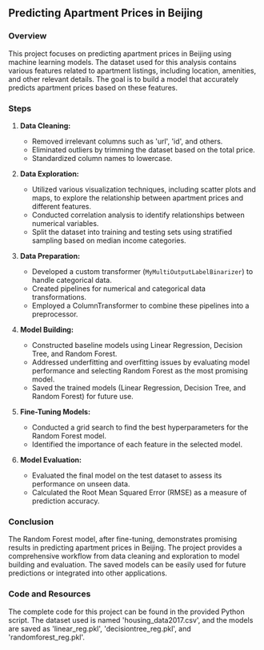 ## Predicting Apartment Prices in Beijing

### Overview
This project focuses on predicting apartment prices in Beijing using machine learning models. The dataset used for this analysis contains various features related to apartment listings, including location, amenities, and other relevant details. The goal is to build a model that accurately predicts apartment prices based on these features.

### Steps

1. **Data Cleaning:**
   - Removed irrelevant columns such as 'url', 'id', and others.
   - Eliminated outliers by trimming the dataset based on the total price.
   - Standardized column names to lowercase.

2. **Data Exploration:**
   - Utilized various visualization techniques, including scatter plots and maps, to explore the relationship between apartment prices and different features.
   - Conducted correlation analysis to identify relationships between numerical variables.
   - Split the dataset into training and testing sets using stratified sampling based on median income categories.

3. **Data Preparation:**
   - Developed a custom transformer (`MyMultiOutputLabelBinarizer`) to handle categorical data.
   - Created pipelines for numerical and categorical data transformations.
   - Employed a ColumnTransformer to combine these pipelines into a preprocessor.

4. **Model Building:**
   - Constructed baseline models using Linear Regression, Decision Tree, and Random Forest.
   - Addressed underfitting and overfitting issues by evaluating model performance and selecting Random Forest as the most promising model.
   - Saved the trained models (Linear Regression, Decision Tree, and Random Forest) for future use.

5. **Fine-Tuning Models:**
   - Conducted a grid search to find the best hyperparameters for the Random Forest model.
   - Identified the importance of each feature in the selected model.

6. **Model Evaluation:**
   - Evaluated the final model on the test dataset to assess its performance on unseen data.
   - Calculated the Root Mean Squared Error (RMSE) as a measure of prediction accuracy.

### Conclusion
The Random Forest model, after fine-tuning, demonstrates promising results in predicting apartment prices in Beijing. The project provides a comprehensive workflow from data cleaning and exploration to model building and evaluation. The saved models can be easily used for future predictions or integrated into other applications.

### Code and Resources
The complete code for this project can be found in the provided Python script. The dataset used is named 'housing_data2017.csv', and the models are saved as 'linear_reg.pkl', 'decisiontree_reg.pkl', and 'randomforest_reg.pkl'.
